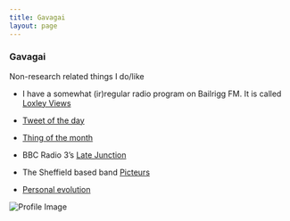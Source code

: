 ```yaml
---
title: Gavagai
layout: page
---
```


### Gavagai

Non-research related things I do/like

* I have a somewhat (ir)regular radio program on Bailrigg FM. It is called [Loxley Views](https://www.mixcloud.com/loxley_views/)

* [Tweet of the day](http://www.bbc.co.uk/programmes/b01s6xyk)

* [Thing of the month](https://jamesbrandscience.github.io/thing_of_the_month)

* BBC Radio 3’s [Late Junction](http://www.bbc.co.uk/programmes/b006tp52)

* The Sheffield based band [Picteurs](https://soundcloud.com/picteurs)

* [Personal evolution](https://jamesbrandscience.github.io/personal_evolution)

![Profile Image](https://jamesbrandscience.github.io/assets/gavagai.jpg)
